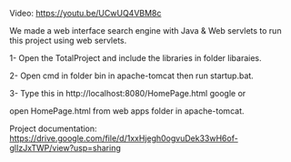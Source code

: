 Video: https://youtu.be/UCwUQ4VBM8c

We made a web interface search engine with Java & Web servlets to run this project using web servlets.

1- Open the TotalProject and include the libraries in folder libaraies.

2- Open cmd in folder bin in apache-tomcat then run startup.bat.

3- Type this in http://localhost:8080/HomePage.html google or

open HomePage.html from web apps folder in apache-tomcat.


Project documentation: https://drive.google.com/file/d/1xxHjegh0ogvuDek33wH6of-glIzJxTWP/view?usp=sharing
